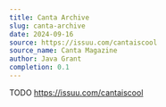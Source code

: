 ```yaml
---
title: Canta Archive
slug: canta-archive
date: 2024-09-16
source: https://issuu.com/cantaiscool
source_name: Canta Magazine
author: Java Grant
completion: 0.1
---
```


TODO
https://issuu.com/cantaiscool
<script src="/table-of-contents.js"></script>
